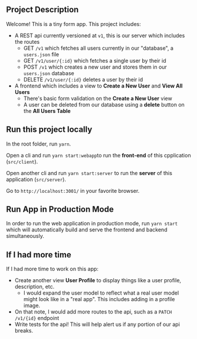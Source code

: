## Project Description
Welcome! This is a tiny form app. This project includes:
- A REST api currently versioned at `v1`, this is our server which includes the routes
  - GET `/v1` which fetches all users currently in our "database", a `users.json` file
  - GET `/v1/user/{:id}` which fetches a single user by their id
  - POST `/v1` which creates a new user and stores them in our `users.json` database
  - DELETE `/v1/user/{:id}` deletes a user by their id
- A frontend which includes a view to **Create a New User** and **View All Users**
  - There's basic form validation on the **Create a New User** view
  - A user can be deleted from our database using a **delete** button on the **All Users Table**

## Run this project locally

In the root folder, run `yarn`.

Open a cli and run `yarn start:webapp`to run the **front-end** of this cpplication (`src/client`).

Open another cli and run `yarn start:server` to run the **server** of this application (`src/server`).

Go to `http://localhost:3001/` in your favorite browser.

## Run App in Production Mode

In order to run the web application in production mode, run `yarn start` which will automatically build and serve the frontend and backend simultaneously.

## If I had more time

If I had more time to work on this app:
- Create another view **User Profile** to display things like a user profile, description, etc.
  - I would expand the user model to reflect what a real user model might look like in a "real app". This includes adding in a profile image.
- On that note, I would add more routes to the api, such as a `PATCH /v1/{id}` endpoint
- Write tests for the api! This will help alert us if any portion of our api breaks.
